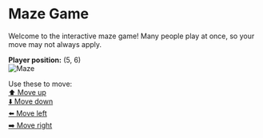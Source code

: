# Maze Game  
Welcome to the interactive maze game! Many people play at once, so your move may not always apply.

**Player position:** (5, 6)  
![Maze](https://recognize-instructor-criteria-other.trycloudflare.com/images/pos_5_6.png?t=1760507120701)

Use these to move:  
[⬆️ Move up](https://recognize-instructor-criteria-other.trycloudflare.com/move/5_6_w)  
[⬇️ Move down](https://recognize-instructor-criteria-other.trycloudflare.com/move/5_6_s)  
[⬅️ Move left](https://recognize-instructor-criteria-other.trycloudflare.com/move/5_6_a)  
[➡️ Move right](https://recognize-instructor-criteria-other.trycloudflare.com/move/5_6_d)

